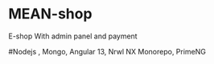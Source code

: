# MEAN-shop
E-shop With admin panel and payment

#Nodejs , Mongo, Angular 13, Nrwl NX Monorepo, PrimeNG
